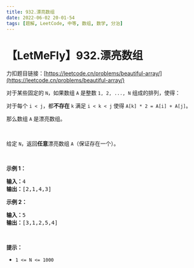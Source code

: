 ```yaml
---
title: 932.漂亮数组
date: 2022-06-02 20-01-54
tags: [题解, LeetCode, 中等, 数组, 数学, 分治]
---
```


# 【LetMeFly】932.漂亮数组

力扣题目链接：[https://leetcode.cn/problems/beautiful-array/](https://leetcode.cn/problems/beautiful-array/)

<p>对于某些固定的&nbsp;<code>N</code>，如果数组&nbsp;<code>A</code>&nbsp;是整数&nbsp;<code>1, 2, ..., N</code>&nbsp;组成的排列，使得：</p>

<p>对于每个&nbsp;<code>i &lt; j</code>，都<strong>不存在</strong>&nbsp;<code>k</code> 满足&nbsp;<code>i &lt; k &lt; j</code>&nbsp;使得&nbsp;<code>A[k] * 2 = A[i] + A[j]</code>。</p>

<p>那么数组 <code>A</code>&nbsp;是漂亮数组。</p>

<p>&nbsp;</p>

<p>给定&nbsp;<code>N</code>，返回<strong>任意</strong>漂亮数组&nbsp;<code>A</code>（保证存在一个）。</p>

<p>&nbsp;</p>

<p><strong>示例 1：</strong></p>

<pre><strong>输入：</strong>4
<strong>输出：</strong>[2,1,4,3]
</pre>

<p><strong>示例 2：</strong></p>

<pre><strong>输入：</strong>5
<strong>输出：</strong>[3,1,2,5,4]</pre>

<p>&nbsp;</p>

<p><strong>提示：</strong></p>

<ul>
	<li><code>1 &lt;= N &lt;= 1000</code></li>
</ul>

<p>&nbsp;</p>


    